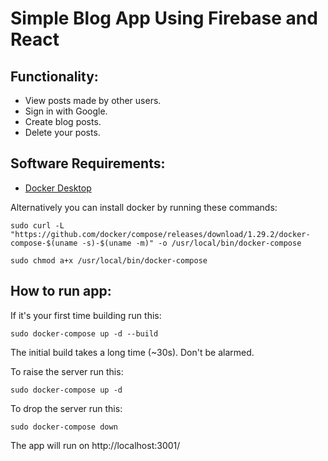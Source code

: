 # Simple Blog App Using Firebase and React
## Functionality:
* View posts made by other users.
* Sign in with Google.
* Create blog posts.
* Delete your posts.
## Software Requirements:
* [Docker Desktop](https://docs.docker.com/get-docker/)

Alternatively you can install docker by running these commands:
```
sudo curl -L "https://github.com/docker/compose/releases/download/1.29.2/docker-compose-$(uname -s)-$(uname -m)" -o /usr/local/bin/docker-compose
```
```
sudo chmod a+x /usr/local/bin/docker-compose
```
## How to run app:
If it's your first time building run this:
```
sudo docker-compose up -d --build
```
The initial build takes a long time (~30s). Don't be alarmed.

To raise the server run this:
```
sudo docker-compose up -d
```
To drop the server run this:
```
sudo docker-compose down
```
The app will run on http://localhost:3001/
